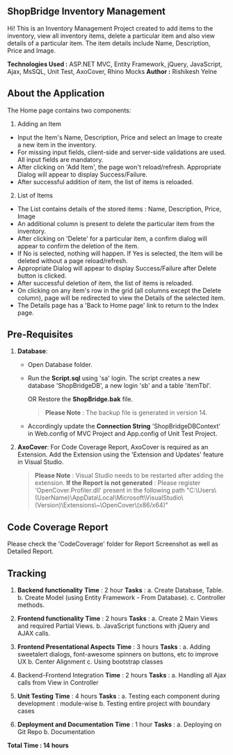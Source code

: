 ## ShopBridge Inventory Management

Hi! This is an Inventory Management Project created to add items to the inventory, view all inventory items, delete a particular item and also view details of a particular item. The item details include Name, Description, Price and Image. 

**Technologies Used :** ASP.NET MVC, Entity Framework, jQuery, JavaScript, Ajax, MsSQL, Unit Test, AxoCover, Rhino Mocks
**Author :** Rishikesh Yelne

## About the Application
The Home page contains two components:
1. Adding an Item
- Input the Item's Name, Description, Price and select an Image to create a new item in the inventory.
- For missing input fields, client-side and server-side validations are used. All input fields are mandatory.
- After clicking on 'Add Item', the page won't reload/refresh. Appropriate Dialog will appear to display Success/Failure.
- After successful addition of item, the list of items is reloaded.
2. List of Items
- The List contains details of the stored items : Name, Description, Price, Image
- An additional column is present to delete the particular item from the inventory.
- After clicking on 'Delete' for a particular item, a confirm dialog will appear to confirm the deletion of the item.
- If No is selected, nothing will happen. If Yes is selected, the Item will be deleted without a page reload/refresh.
- Appropriate Dialog will appear to display Success/Failure after Delete button is clicked.
- After successful deletion of item, the list of items is reloaded.
- On clicking on any item's row in the grid (all columns except the Delete column), page will be redirected to view the Details of the selected item.
- The Details page has a 'Back to Home page' link to return to the Index page.


## Pre-Requisites
1. **Database**:
	- Open Database folder.
	- Run the **Script.sql** using 'sa' login.
	The script creates a new database 'ShopBridgeDB', a new login 'sb' and a table 'itemTbl'.
	
		OR
		Restore the **ShopBridge.bak** file.
		> **Please Note** : The backup file is generated in version 14.
		
	- Accordingly update the **Connection String** 'ShopBridgeDBContext' in Web.config of MVC Project and App.config of Unit Test Project.
2. **AxoCover**:
	For Code Coverage Report, AxoCover is required as an Extension. Add the Extension using the 'Extension and Updates' feature in Visual Studio. 
	> **Please Note** : Visual Studio needs to be restarted after adding the extension.
	> **If the Report is not generated** : Please register 'OpenCover.Profiler.dll' present in the following path "C:\Users\\(UserName)\AppData\Local\Microsoft\VisualStudio\\(Version)\Extensions\\~\OpenCover\\(x86/x64)"

## Code Coverage Report
Please check the 'CodeCoverage' folder for Report Screenshot as well as Detailed Report.
	
## Tracking
1. **Backend functionality**
**Time**  : 2 hour
**Tasks** :
a. Create Database, Table.
b. Create Model (using Entity Framework - From Database).
c. Controller methods.

2. **Frontend functionality**
**Time**  : 2 hours
**Tasks** : 
a. Create 2 Main Views and required Partial Views.
b. JavaScript functions with jQuery and AJAX calls.

3. **Frontend Presentational Aspects**
**Time**  : 3 hours
**Tasks** : 
a. Adding sweetalert dialogs, font-awesome spinners on buttons, etc to improve UX
b. Center Alignment
c. Using bootstrap classes

4. Backend-Frontend Integration
**Time**  : 2 hours	
**Tasks** : 
a. Handling all Ajax calls from View in Controller
	
5. **Unit Testing**
**Time**  : 4 hours
**Tasks** : 
a. Testing each component during development : module-wise
b. Testing entire project with boundary cases
	
6. **Deployment and Documentation**
**Time**  : 1 hour
**Tasks** : 
a. Deploying on Git Repo
b. Documentation

**Total Time : 14 hours**
